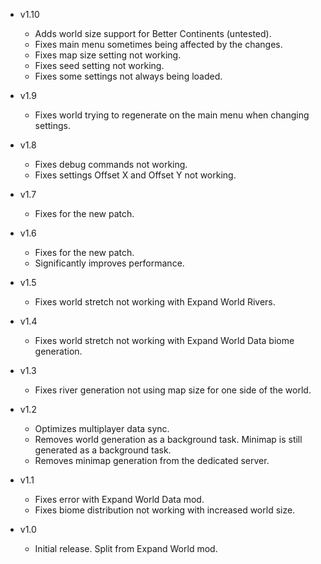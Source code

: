 - v1.10
  - Adds world size support for Better Continents (untested).
  - Fixes main menu sometimes being affected by the changes.
  - Fixes map size setting not working.
  - Fixes seed setting not working.
  - Fixes some settings not always being loaded.

- v1.9
  - Fixes world trying to regenerate on the main menu when changing settings.

- v1.8
  - Fixes debug commands not working.
  - Fixes settings Offset X and Offset Y not working.

- v1.7
  - Fixes for the new patch.

- v1.6
  - Fixes for the new patch.
  - Significantly improves performance.

- v1.5
  - Fixes world stretch not working with Expand World Rivers.

- v1.4
  - Fixes world stretch not working with Expand World Data biome generation.

- v1.3
  - Fixes river generation not using map size for one side of the world.

- v1.2
  - Optimizes multiplayer data sync.
  - Removes world generation as a background task. Minimap is still generated as a background task.
  - Removes minimap generation from the dedicated server.

- v1.1
  - Fixes error with Expand World Data mod.
  - Fixes biome distribution not working with increased world size.

- v1.0
  - Initial release. Split from Expand World mod.

